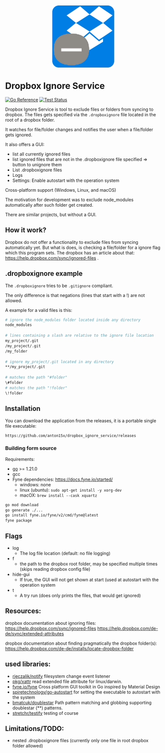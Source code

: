 <p align="center">
<img alt="application icon" src="assets/icon.png" width="200">
</p>

# Dropbox Ignore Service

[![Go Reference](https://pkg.go.dev/badge/pkg.go.dev/github.com/anton15x/dropbox_ignore_service.svg)](https://pkg.go.dev/github.com/anton15x/dropbox_ignore_service)
[![Test Status](https://github.com/anton15x/dropbox_ignore_service/actions/workflows/main.yml/badge.svg)](https://github.com/anton15x/dropbox_ignore_service/actions/workflows/main.yml)

Dropbox Ignore Service is tool to exclude files or folders from syncing to dropbox. The files gets specified via the `.dropboxignore` file located in the root of a dropbox folder. 

It watches for file/folder changes and notifies the user when a file/folder gets ignored.

It also offers a GUI:
- list all currently ignored files
- list ignored files that are not in the .dropboxignore file specified => button to unignore them
- List .dropboxignore files
- Logs
- Settings: Enable autostart with the operation system

Cross-platform support (Windows, Linux, and macOS)

The motivation for development was to exclude node_modules automatically after such folder get created.

There are similar projects, but without a GUI.

## How it work?
Dropbox do not offer a functionality to exclude files from syncing automatically yet. But what is does, is checking a file/folder for a ignore flag which this program sets. The dropbox has an article about that: https://help.dropbox.com/sync/ignored-files .

## .dropboxignore example
The `.dropboxignore` tries to be `.gitignore` compliant.

The only difference is that negations (lines that start with a !) are not allowed.

A example for a valid files is this:
```bash
# ignore the node_modules folder located inside any directory
node_modules

# lines containing a slash are relative to the ignore file location
my_project/.git
/my_project/.git
/my_folder

# ignore my_project/.git located in any directory
**/my_project/.git

# matches the path "#folder"
\#folder
# matches the path "!folder"
\!folder
```

## Installation
You can download the application from the releases, it is a portable single file executable:
```bash
https://github.com/anton15x/dropbox_ignore_service/releases
```

### Building form source
Requirements:
- [go](https://go.dev/dl/) >= 1.21.0
- gcc
- Fyne dependencies: https://docs.fyne.io/started/
  - windows: none
  - linux (ubuntu): `sudo apt-get install -y xorg-dev`
  - macOX: `brew install --cask xquartz`

```bash
go mod download
go generate ./...
go install fyne.io/fyne/v2/cmd/fyne@latest
fyne package
```

## Flags
- log
  - The log file location (default: no file logging)
- f
  - the path to the dropbox root folder, may be specified multiple times (skips reading dropbox config file)
- hide-gui
  - If true, the GUI will not get shown at start (used at autostart with the operation system
- t
  - A try run (does only prints the files, that would get ignored)

## Resources:
dropbox documentation about ignoring files:
https://help.dropbox.com/sync/ignored-files
https://help.dropbox.com/de-de/sync/extended-attributes

dropbox documentation about finding pragmatically the dropbox folder(s):
https://help.dropbox.com/de-de/installs/locate-dropbox-folder

## used libraries:
- [rjeczalik/notify](https://github.com/rjeczalik/notify) filesystem change event listener
- [pkg/xattr](https://github.com/pkg/xattr) read extended file attribute for linux/darwin.
- [fyne.io/fyne](https://github.com/fyne-io/fyne) Cross platform GUI toolkit in Go inspired by Material Design
- [spiretechnology/go-autostart](https://github.com/spiretechnology/go-autostart) for setting the executable to autostart with the system
- [bmatcuk/doublestar](https://github.com/bmatcuk/doublestar) Path pattern matching and globbing supporting doublestar (**) patterns.
- [stretchr/testify](https://github.com/stretchr/testify) testing of course

## Limitations/TODO:
- nested .dropboxignore files (currently only one file in root dropbox folder allowed)
